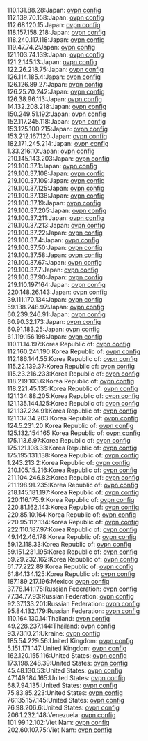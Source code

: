 110.131.88.28:Japan: [ovpn config](vpn/110_131_88_28.ovpn)  
112.139.70.158:Japan: [ovpn config](vpn/112_139_70_158.ovpn)  
112.68.120.15:Japan: [ovpn config](vpn/112_68_120_15.ovpn)  
118.157.158.218:Japan: [ovpn config](vpn/118_157_158_218.ovpn)  
118.240.117.118:Japan: [ovpn config](vpn/118_240_117_118.ovpn)  
119.47.74.2:Japan: [ovpn config](vpn/119_47_74_2.ovpn)  
121.103.74.139:Japan: [ovpn config](vpn/121_103_74_139.ovpn)  
121.2.145.13:Japan: [ovpn config](vpn/121_2_145_13.ovpn)  
122.26.218.75:Japan: [ovpn config](vpn/122_26_218_75.ovpn)  
126.114.185.4:Japan: [ovpn config](vpn/126_114_185_4.ovpn)  
126.126.89.27:Japan: [ovpn config](vpn/126_126_89_27.ovpn)  
126.25.70.242:Japan: [ovpn config](vpn/126_25_70_242.ovpn)  
126.38.96.113:Japan: [ovpn config](vpn/126_38_96_113.ovpn)  
14.132.208.218:Japan: [ovpn config](vpn/14_132_208_218.ovpn)  
150.249.51.192:Japan: [ovpn config](vpn/150_249_51_192.ovpn)  
152.117.245.118:Japan: [ovpn config](vpn/152_117_245_118.ovpn)  
153.125.100.215:Japan: [ovpn config](vpn/153_125_100_215.ovpn)  
153.212.167.120:Japan: [ovpn config](vpn/153_212_167_120.ovpn)  
182.171.245.214:Japan: [ovpn config](vpn/182_171_245_214.ovpn)  
1.33.216.10:Japan: [ovpn config](vpn/1_33_216_10.ovpn)  
210.145.143.203:Japan: [ovpn config](vpn/210_145_143_203.ovpn)  
219.100.37.1:Japan: [ovpn config](vpn/219_100_37_1.ovpn)  
219.100.37.108:Japan: [ovpn config](vpn/219_100_37_108.ovpn)  
219.100.37.109:Japan: [ovpn config](vpn/219_100_37_109.ovpn)  
219.100.37.125:Japan: [ovpn config](vpn/219_100_37_125.ovpn)  
219.100.37.138:Japan: [ovpn config](vpn/219_100_37_138.ovpn)  
219.100.37.19:Japan: [ovpn config](vpn/219_100_37_19.ovpn)  
219.100.37.205:Japan: [ovpn config](vpn/219_100_37_205.ovpn)  
219.100.37.211:Japan: [ovpn config](vpn/219_100_37_211.ovpn)  
219.100.37.213:Japan: [ovpn config](vpn/219_100_37_213.ovpn)  
219.100.37.22:Japan: [ovpn config](vpn/219_100_37_22.ovpn)  
219.100.37.4:Japan: [ovpn config](vpn/219_100_37_4.ovpn)  
219.100.37.50:Japan: [ovpn config](vpn/219_100_37_50.ovpn)  
219.100.37.58:Japan: [ovpn config](vpn/219_100_37_58.ovpn)  
219.100.37.67:Japan: [ovpn config](vpn/219_100_37_67.ovpn)  
219.100.37.7:Japan: [ovpn config](vpn/219_100_37_7.ovpn)  
219.100.37.90:Japan: [ovpn config](vpn/219_100_37_90.ovpn)  
219.110.197.164:Japan: [ovpn config](vpn/219_110_197_164.ovpn)  
220.148.26.143:Japan: [ovpn config](vpn/220_148_26_143.ovpn)  
39.111.170.134:Japan: [ovpn config](vpn/39_111_170_134.ovpn)  
59.138.248.97:Japan: [ovpn config](vpn/59_138_248_97.ovpn)  
60.239.246.91:Japan: [ovpn config](vpn/60_239_246_91.ovpn)  
60.90.32.173:Japan: [ovpn config](vpn/60_90_32_173.ovpn)  
60.91.183.25:Japan: [ovpn config](vpn/60_91_183_25.ovpn)  
61.119.156.198:Japan: [ovpn config](vpn/61_119_156_198.ovpn)  
110.11.14.197:Korea Republic of: [ovpn config](vpn/110_11_14_197.ovpn)  
112.160.241.190:Korea Republic of: [ovpn config](vpn/112_160_241_190.ovpn)  
112.186.144.55:Korea Republic of: [ovpn config](vpn/112_186_144_55.ovpn)  
115.22.139.37:Korea Republic of: [ovpn config](vpn/115_22_139_37.ovpn)  
115.23.216.233:Korea Republic of: [ovpn config](vpn/115_23_216_233.ovpn)  
118.219.103.6:Korea Republic of: [ovpn config](vpn/118_219_103_6.ovpn)  
118.221.45.135:Korea Republic of: [ovpn config](vpn/118_221_45_135.ovpn)  
121.134.88.205:Korea Republic of: [ovpn config](vpn/121_134_88_205.ovpn)  
121.135.144.125:Korea Republic of: [ovpn config](vpn/121_135_144_125.ovpn)  
121.137.224.91:Korea Republic of: [ovpn config](vpn/121_137_224_91.ovpn)  
121.137.34.203:Korea Republic of: [ovpn config](vpn/121_137_34_203.ovpn)  
124.5.231.20:Korea Republic of: [ovpn config](vpn/124_5_231_20.ovpn)  
125.132.154.165:Korea Republic of: [ovpn config](vpn/125_132_154_165.ovpn)  
175.113.6.97:Korea Republic of: [ovpn config](vpn/175_113_6_97.ovpn)  
175.121.108.33:Korea Republic of: [ovpn config](vpn/175_121_108_33.ovpn)  
175.195.131.138:Korea Republic of: [ovpn config](vpn/175_195_131_138.ovpn)  
1.243.213.2:Korea Republic of: [ovpn config](vpn/1_243_213_2.ovpn)  
210.105.15.216:Korea Republic of: [ovpn config](vpn/210_105_15_216.ovpn)  
211.104.246.82:Korea Republic of: [ovpn config](vpn/211_104_246_82.ovpn)  
211.198.91.235:Korea Republic of: [ovpn config](vpn/211_198_91_235.ovpn)  
218.145.181.197:Korea Republic of: [ovpn config](vpn/218_145_181_197.ovpn)  
220.116.175.9:Korea Republic of: [ovpn config](vpn/220_116_175_9.ovpn)  
220.81.162.143:Korea Republic of: [ovpn config](vpn/220_81_162_143.ovpn)  
220.85.10.164:Korea Republic of: [ovpn config](vpn/220_85_10_164.ovpn)  
220.95.112.134:Korea Republic of: [ovpn config](vpn/220_95_112_134.ovpn)  
222.110.187.97:Korea Republic of: [ovpn config](vpn/222_110_187_97.ovpn)  
49.142.46.178:Korea Republic of: [ovpn config](vpn/49_142_46_178.ovpn)  
59.12.118.33:Korea Republic of: [ovpn config](vpn/59_12_118_33.ovpn)  
59.151.231.195:Korea Republic of: [ovpn config](vpn/59_151_231_195.ovpn)  
59.29.232.162:Korea Republic of: [ovpn config](vpn/59_29_232_162.ovpn)  
61.77.222.89:Korea Republic of: [ovpn config](vpn/61_77_222_89.ovpn)  
61.84.134.125:Korea Republic of: [ovpn config](vpn/61_84_134_125.ovpn)  
187.189.217.196:Mexico: [ovpn config](vpn/187_189_217_196.ovpn)  
37.78.141.175:Russian Federation: [ovpn config](vpn/37_78_141_175.ovpn)  
77.34.77.93:Russian Federation: [ovpn config](vpn/77_34_77_93.ovpn)  
92.37.133.201:Russian Federation: [ovpn config](vpn/92_37_133_201.ovpn)  
95.84.132.179:Russian Federation: [ovpn config](vpn/95_84_132_179.ovpn)  
110.164.130.14:Thailand: [ovpn config](vpn/110_164_130_14.ovpn)  
49.228.237.144:Thailand: [ovpn config](vpn/49_228_237_144.ovpn)  
93.73.10.21:Ukraine: [ovpn config](vpn/93_73_10_21.ovpn)  
185.54.229.56:United Kingdom: [ovpn config](vpn/185_54_229_56.ovpn)  
5.151.171.147:United Kingdom: [ovpn config](vpn/5_151_171_147.ovpn)  
162.120.155.116:United States: [ovpn config](vpn/162_120_155_116.ovpn)  
173.198.248.39:United States: [ovpn config](vpn/173_198_248_39.ovpn)  
45.48.130.53:United States: [ovpn config](vpn/45_48_130_53.ovpn)  
47.149.184.165:United States: [ovpn config](vpn/47_149_184_165.ovpn)  
68.7.94.135:United States: [ovpn config](vpn/68_7_94_135.ovpn)  
75.83.85.223:United States: [ovpn config](vpn/75_83_85_223.ovpn)  
76.135.157.145:United States: [ovpn config](vpn/76_135_157_145.ovpn)  
76.98.206.6:United States: [ovpn config](vpn/76_98_206_6.ovpn)  
206.1.232.148:Venezuela: [ovpn config](vpn/206_1_232_148.ovpn)  
101.99.12.102:Viet Nam: [ovpn config](vpn/101_99_12_102.ovpn)  
202.60.107.75:Viet Nam: [ovpn config](vpn/202_60_107_75.ovpn)  
